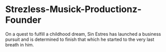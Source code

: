 # Strezless-Musick-Productionz-Founder
On a quest to fulfill a childhood dream, Sin Estres has launched a business pursuit and is determined to finish that which he started to the very last breath in him.
